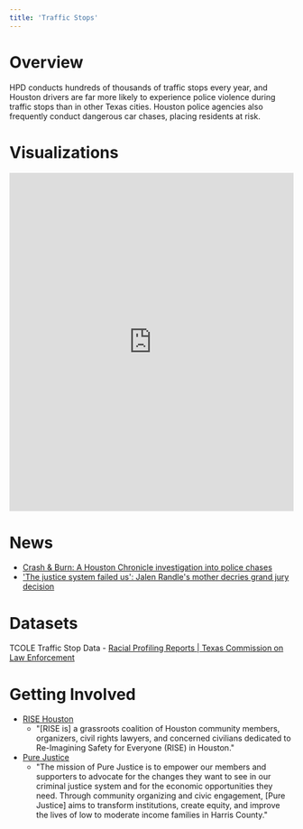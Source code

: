 ```yaml
---
title: 'Traffic Stops'
---
```


# Overview

HPD conducts hundreds of thousands of traffic stops every year, and Houston drivers are far more likely to experience police violence during traffic stops than in other Texas cities. Houston police agencies also frequently conduct dangerous car chases, placing residents at risk.

# Visualizations

<iframe width="100%" height="600" src="https://lookerstudio.google.com/embed/reporting/4f94ab19-54fe-46bd-93c0-2d17453976de/page/p_hm33vs3udd" frameborder="0" style="border:0" allowfullscreen sandbox="allow-storage-access-by-user-activation allow-scripts allow-same-origin allow-popups allow-popups-to-escape-sandbox"></iframe>

# News

* [Crash & Burn: A Houston Chronicle investigation into police chases](https://www.houstonchronicle.com/projects/investigations/crash-and-burn/)
* ['The justice system failed us': Jalen Randle's mother decries grand jury decision](https://houstonlanding.org/harris-county-grand-jury-declines-charges-in-houston-police-shooting-of-jalen-randle/) 

# Datasets

TCOLE Traffic Stop Data - [Racial Profiling Reports | Texas Commission on Law Enforcement](https://www.tcole.texas.gov/content/racial-profiling-reports)

# Getting Involved

* [RISE Houston](https://risehouston.org)
    * "[RISE is] a grassroots coalition of Houston community members, organizers, civil rights lawyers, and concerned civilians dedicated to Re-Imagining Safety for Everyone (RISE) in Houston."
* [Pure Justice](https://purejustice.org)
    * "The mission of Pure Justice is to empower our members and supporters to advocate for the changes they want to see in our criminal justice system and for the economic opportunities they need. Through community organizing and civic engagement, [Pure Justice] aims to transform institutions, create equity, and improve the lives of low to moderate income families in Harris County."
